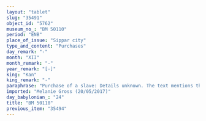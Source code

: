 ```yaml
---
layout: "tablet"
slug: "35491"
object_id: "5762"
museum_no_: "BM 50110"
period: "ENB"
place_of_issue: "Sippar city"
type_and_content: "Purchases"
day_remark: "-"
month: "XII"
month_remark: "-"
year_remark: "[-]"
king: "Kan"
king_remark: "-"
paraphrase: "Purchase of a slave: Details unknown. The text mentions the <em>&scaron;atammu</em> (&Scaron;ama&scaron;-&scaron;umu-lē&scaron;ir) and the mayor (<em>hazannu</em>) &Scaron;ama&scaron;-&scaron;arru-uṣur."
imported: "Melanie Gross (20/05/2017)"
day_babylonian_: "24"
title: "BM 50110"
previous_item: "35494"
---
```

